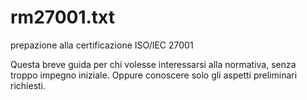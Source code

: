 # rm27001.txt
prepazione alla certificazione ISO/IEC 27001

Questa breve guida per chi volesse interessarsi alla normativa, senza troppo impegno iniziale.
Oppure conoscere solo gli aspetti preliminari richiesti.

